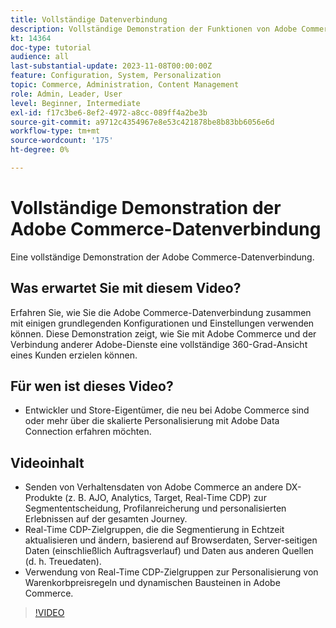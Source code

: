 ```yaml
---
title: Vollständige Datenverbindung
description: Vollständige Demonstration der Funktionen von Adobe Commerce Data Connection
kt: 14364
doc-type: tutorial
audience: all
last-substantial-update: 2023-11-08T00:00:00Z
feature: Configuration, System, Personalization
topic: Commerce, Administration, Content Management
role: Admin, Leader, User
level: Beginner, Intermediate
exl-id: f17c3be6-8ef2-4972-a8cc-089ff4a2be3b
source-git-commit: a9712c4354967e8e53c421878be8b83bb6056e6d
workflow-type: tm+mt
source-wordcount: '175'
ht-degree: 0%

---
```


# Vollständige Demonstration der Adobe Commerce-Datenverbindung

Eine vollständige Demonstration der Adobe Commerce-Datenverbindung.

## Was erwartet Sie mit diesem Video?

Erfahren Sie, wie Sie die Adobe Commerce-Datenverbindung zusammen mit einigen grundlegenden Konfigurationen und Einstellungen verwenden können. Diese Demonstration zeigt, wie Sie mit Adobe Commerce und der Verbindung anderer Adobe-Dienste eine vollständige 360-Grad-Ansicht eines Kunden erzielen können.

## Für wen ist dieses Video?

* Entwickler und Store-Eigentümer, die neu bei Adobe Commerce sind oder mehr über die skalierte Personalisierung mit Adobe Data Connection erfahren möchten.

## Videoinhalt

* Senden von Verhaltensdaten von Adobe Commerce an andere DX-Produkte (z. B. AJO, Analytics, Target, Real-Time CDP) zur Segmententscheidung, Profilanreicherung und personalisierten Erlebnissen auf der gesamten Journey.
* Real-Time CDP-Zielgruppen, die die Segmentierung in Echtzeit aktualisieren und ändern, basierend auf Browserdaten, Server-seitigen Daten (einschließlich Auftragsverlauf) und Daten aus anderen Quellen (d. h. Treuedaten).
* Verwendung von Real-Time CDP-Zielgruppen zur Personalisierung von Warenkorbpreisregeln und dynamischen Bausteinen in Adobe Commerce.

>[!VIDEO](https://video.tv.adobe.com/v/3425591?learn=on)
